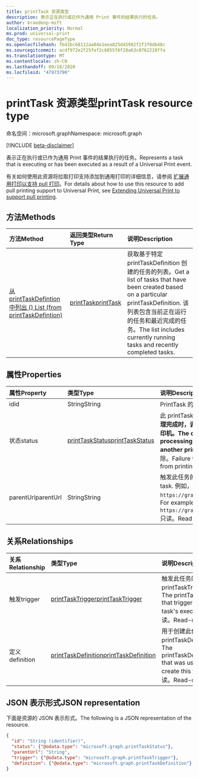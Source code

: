 ```yaml
---
title: printTask 资源类型
description: 表示正在执行或已作为通用 Print 事件的结果执行的任务。
author: braedenp-msft
localization_priority: Normal
ms.prod: universal-print
doc_type: resourcePageType
ms.openlocfilehash: fb41bc68112aa04e1eea825d45982f2f3f0db48c
ms.sourcegitcommit: acdf972e2f25fef2c6855f6f28a63c0762228ffa
ms.translationtype: MT
ms.contentlocale: zh-CN
ms.lasthandoff: 09/18/2020
ms.locfileid: "47973790"
---
```

# <a name="printtask-resource-type"></a><span data-ttu-id="ac15b-103">printTask 资源类型</span><span class="sxs-lookup"><span data-stu-id="ac15b-103">printTask resource type</span></span>

<span data-ttu-id="ac15b-104">命名空间：microsoft.graph</span><span class="sxs-lookup"><span data-stu-id="ac15b-104">Namespace: microsoft.graph</span></span>

[!INCLUDE [beta-disclaimer](../../includes/beta-disclaimer.md)]

<span data-ttu-id="ac15b-105">表示正在执行或已作为通用 Print 事件的结果执行的任务。</span><span class="sxs-lookup"><span data-stu-id="ac15b-105">Represents a task that is executing or has been executed as a result of a Universal Print event.</span></span>

<span data-ttu-id="ac15b-106">有关如何使用此资源将拉取打印支持添加到通用打印的详细信息，请参阅 [扩展通用打印以支持 pull 打印](/graph/universal-print-concept-overview#extending-universal-print-to-support-pull-printing)。</span><span class="sxs-lookup"><span data-stu-id="ac15b-106">For details about how to use this resource to add pull printing support to Universal Print, see [Extending Universal Print to support pull printing](/graph/universal-print-concept-overview#extending-universal-print-to-support-pull-printing).</span></span>

## <a name="methods"></a><span data-ttu-id="ac15b-107">方法</span><span class="sxs-lookup"><span data-stu-id="ac15b-107">Methods</span></span>

| <span data-ttu-id="ac15b-108">方法</span><span class="sxs-lookup"><span data-stu-id="ac15b-108">Method</span></span>       | <span data-ttu-id="ac15b-109">返回类型</span><span class="sxs-lookup"><span data-stu-id="ac15b-109">Return Type</span></span> | <span data-ttu-id="ac15b-110">说明</span><span class="sxs-lookup"><span data-stu-id="ac15b-110">Description</span></span> |
|:-------------|:------------|:------------|
| [<span data-ttu-id="ac15b-111">从 printTaskDefintion 中列出 () </span><span class="sxs-lookup"><span data-stu-id="ac15b-111">List (from printTaskDefintion)</span></span>](../api/printtaskdefinition-list-tasks.md) | [<span data-ttu-id="ac15b-112">printTask</span><span class="sxs-lookup"><span data-stu-id="ac15b-112">printTask</span></span>](printtask.md) | <span data-ttu-id="ac15b-113">获取基于特定 printTaskDefinition 创建的任务的列表。</span><span class="sxs-lookup"><span data-stu-id="ac15b-113">Get a list of tasks that have been created based on a particular printTaskDefinition.</span></span> <span data-ttu-id="ac15b-114">该列表包含当前正在运行的任务和最近完成的任务。</span><span class="sxs-lookup"><span data-stu-id="ac15b-114">The list includes currently running tasks and recently completed tasks.</span></span> |

## <a name="properties"></a><span data-ttu-id="ac15b-115">属性</span><span class="sxs-lookup"><span data-stu-id="ac15b-115">Properties</span></span>
| <span data-ttu-id="ac15b-116">属性</span><span class="sxs-lookup"><span data-stu-id="ac15b-116">Property</span></span>     | <span data-ttu-id="ac15b-117">类型</span><span class="sxs-lookup"><span data-stu-id="ac15b-117">Type</span></span>        | <span data-ttu-id="ac15b-118">说明</span><span class="sxs-lookup"><span data-stu-id="ac15b-118">Description</span></span> |
|:-------------|:------------|:------------|
|<span data-ttu-id="ac15b-119">id</span><span class="sxs-lookup"><span data-stu-id="ac15b-119">id</span></span>|<span data-ttu-id="ac15b-120">String</span><span class="sxs-lookup"><span data-stu-id="ac15b-120">String</span></span>|<span data-ttu-id="ac15b-121">PrintTask 的标识符。</span><span class="sxs-lookup"><span data-stu-id="ac15b-121">The printTask's identifier.</span></span> <span data-ttu-id="ac15b-122">只读。</span><span class="sxs-lookup"><span data-stu-id="ac15b-122">Read-only.</span></span>|
|<span data-ttu-id="ac15b-123">状态</span><span class="sxs-lookup"><span data-stu-id="ac15b-123">status</span></span>|[<span data-ttu-id="ac15b-124">printTaskStatus</span><span class="sxs-lookup"><span data-stu-id="ac15b-124">printTaskStatus</span></span>](printtaskstatus.md)|<span data-ttu-id="ac15b-125">此 printTask 的当前执行状态。</span><span class="sxs-lookup"><span data-stu-id="ac15b-125">The current execution status of this printTask.</span></span> <span data-ttu-id="ac15b-126">**在处理完成时，调用应用程序负责更新此状态，除非相关的 printJob 已重定向到另一台打印机。**</span><span class="sxs-lookup"><span data-stu-id="ac15b-126">**The calling application is responsible for updating this status when processing is finished, unless the related printJob has been redirected to another printer.**</span></span> <span data-ttu-id="ac15b-127">若未能报告完成，则会导致相关打印作业被阻止打印，并最终删除。</span><span class="sxs-lookup"><span data-stu-id="ac15b-127">Failure to report completion will result in the related print job being blocked from printing and eventually deleted.</span></span> |
|<span data-ttu-id="ac15b-128">parentUrl</span><span class="sxs-lookup"><span data-stu-id="ac15b-128">parentUrl</span></span>|<span data-ttu-id="ac15b-129">String</span><span class="sxs-lookup"><span data-stu-id="ac15b-129">String</span></span>|<span data-ttu-id="ac15b-130">触发此任务的打印实体的 URL。</span><span class="sxs-lookup"><span data-stu-id="ac15b-130">The URL for the print entity that triggered this task.</span></span> <span data-ttu-id="ac15b-131">例如，`https://graph.microsoft.com/beta/print/printers/{printerId}/jobs/{jobId}`。</span><span class="sxs-lookup"><span data-stu-id="ac15b-131">For example, `https://graph.microsoft.com/beta/print/printers/{printerId}/jobs/{jobId}`.</span></span> <span data-ttu-id="ac15b-132">只读。</span><span class="sxs-lookup"><span data-stu-id="ac15b-132">Read-only.</span></span>|

## <a name="relationships"></a><span data-ttu-id="ac15b-133">关系</span><span class="sxs-lookup"><span data-stu-id="ac15b-133">Relationships</span></span>
| <span data-ttu-id="ac15b-134">关系</span><span class="sxs-lookup"><span data-stu-id="ac15b-134">Relationship</span></span> | <span data-ttu-id="ac15b-135">类型</span><span class="sxs-lookup"><span data-stu-id="ac15b-135">Type</span></span>        | <span data-ttu-id="ac15b-136">说明</span><span class="sxs-lookup"><span data-stu-id="ac15b-136">Description</span></span> |
|:-------------|:------------|:------------|
|<span data-ttu-id="ac15b-137">触发</span><span class="sxs-lookup"><span data-stu-id="ac15b-137">trigger</span></span>|[<span data-ttu-id="ac15b-138">printTaskTrigger</span><span class="sxs-lookup"><span data-stu-id="ac15b-138">printTaskTrigger</span></span>](printtasktrigger.md)|<span data-ttu-id="ac15b-139">触发此任务的执行的 printTaskTrigger。</span><span class="sxs-lookup"><span data-stu-id="ac15b-139">The printTaskTrigger that triggered this task's execution.</span></span> <span data-ttu-id="ac15b-140">只读。</span><span class="sxs-lookup"><span data-stu-id="ac15b-140">Read-only.</span></span>|
|<span data-ttu-id="ac15b-141">定义</span><span class="sxs-lookup"><span data-stu-id="ac15b-141">definition</span></span>|[<span data-ttu-id="ac15b-142">printTaskDefinition</span><span class="sxs-lookup"><span data-stu-id="ac15b-142">printTaskDefinition</span></span>](printtaskdefinition.md)|<span data-ttu-id="ac15b-143">用于创建此任务的 printTaskDefinition。</span><span class="sxs-lookup"><span data-stu-id="ac15b-143">The printTaskDefinition that was used to create this task.</span></span> <span data-ttu-id="ac15b-144">只读。</span><span class="sxs-lookup"><span data-stu-id="ac15b-144">Read-only.</span></span>|

## <a name="json-representation"></a><span data-ttu-id="ac15b-145">JSON 表示形式</span><span class="sxs-lookup"><span data-stu-id="ac15b-145">JSON representation</span></span>

<span data-ttu-id="ac15b-146">下面是资源的 JSON 表示形式。</span><span class="sxs-lookup"><span data-stu-id="ac15b-146">The following is a JSON representation of the resource.</span></span>

<!-- {
  "blockType": "resource",
  "optionalProperties": [

  ],
  "@odata.type": "microsoft.graph.printTask",
  "keyProperty": "id",
  "baseType":"microsoft.graph.entity"
}-->

```json
{
  "id": "String (identifier)",
  "status": {"@odata.type": "microsoft.graph.printTaskStatus"},
  "parentUrl": "String",
  "trigger": {"@odata.type": "microsoft.graph.printTaskTrigger"},
  "definition": {"@odata.type": "microsoft.graph.printTaskDefinition"}
}

```

<!-- uuid: 8fcb5dbc-d5aa-4681-8e31-b001d5168d79
2015-10-25 14:57:30 UTC -->
<!-- {
  "type": "#page.annotation",
  "description": "printTask resource",
  "keywords": "",
  "section": "documentation",
  "tocPath": ""
}-->



